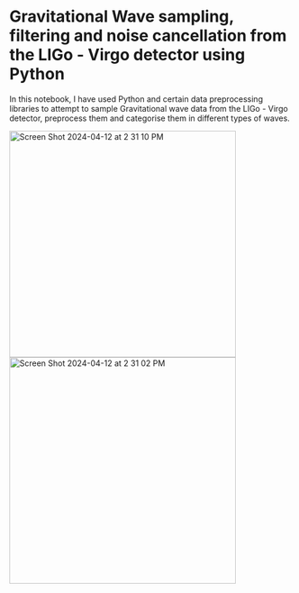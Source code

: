 # Gravitational Wave sampling, filtering and noise cancellation from the LIGo - Virgo detector using Python

In this notebook, I have used Python and certain data preprocessing libraries to attempt to sample Gravitational wave data from the  LIGo - Virgo detector, preprocess them and categorise them in different types of waves.

<img width="402" alt="Screen Shot 2024-04-12 at 2 31 10 PM" src="https://github.com/niharikaabhange/gravity/assets/73836890/f7a7ce7e-f19c-41c0-8ae3-40801499df6b">
<img width="402" alt="Screen Shot 2024-04-12 at 2 31 02 PM" src="https://github.com/niharikaabhange/gravity/assets/73836890/0d3c5600-d845-4d77-a96b-337c10f8aaa2">

